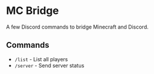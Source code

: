 # MC Bridge

A few Discord commands to bridge Minecraft and Discord.

## Commands

* `/list` - List all players
* `/server` - Send server status
